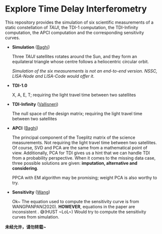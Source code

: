# Explore Time Delay Interferometry 

This repository provides the simulation of six scientific measurements of a static constellation of *TAIJI*,  the TDI-1 computation, the TDI-Infinity computation, the APCI computation and the corresponding sensitivity curves.

- **Simulation** ([Baghi](https://journals.aps.org/prd/abstract/10.1103/PhysRevD.104.122001 ))

  Three *TAIJI* satellites rotates around the Sun, and they form an equilateral triangle whose centre follows a heliocentric circular orbit.

  *Simulation of the six measurements is not an end-to-end version. NSSC, LISA-Node and LISA-Code would offer it.*

- **TDI-1.0**

  X, A, E, T; requiring the light travel time between two satellites

- **TDI-Infinity** ([Vallisneri](https://arxiv.org/abs/2008.12343 ))

  The null space of the design matrix; requiring the light travel time between two satellites

- **APCI** ([Baghi](https://journals.aps.org/prd/abstract/10.1103/PhysRevD.104.122001 ))

  The principal component of the Toeplitz matrix of the science measurements. Not requiring the light travel time between two satellites. Of course, SVD and PCA are the same from a mathematical point of view. Additionally, PCA for TDI gives us a hint that we can handle TDI from a probability perspective. When it comes to the missing data case, three possible solutions are given: **imputation, alternative and considering**. 

  PPCA with EM algorithm may be promising; weight PCA is also worthy to try.

- **Sensitivity** ([Wang](https://journals.aps.org/prd/abstract/10.1103/PhysRevD.103.063021))

  Ok~ The equation used to compute the sensitivity curve is from WANGPANPAN(2020). **HOWEVER**, equations in the paper are inconsistent . 😅(HUST ~LoL~) Would try to compute the sensitivity curves from simulation.

**未经允许，请勿转载~**
